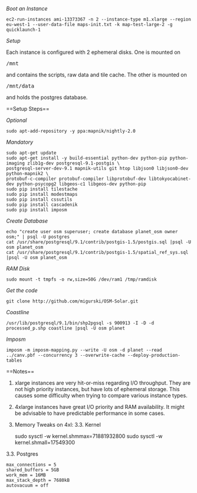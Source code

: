 *Boot an Instance*

	ec2-run-instances ami-13373367 -n 2 --instance-type m1.xlarge --region eu-west-1 --user-data-file maps-init.txt -k map-test-large-2 -g quicklaunch-1

*Setup*

Each instance is configured with 2 ephemeral disks. One is mounted on <pre>/mnt</pre> and contains the scripts, raw data and tile cache. The other 
is mounted on <pre>/mnt/data</pre> and holds the postgres database.

==Setup Steps==

*Optional*

	sudo apt-add-repository -y ppa:mapnik/nightly-2.0

*Mandatory*

	sudo apt-get update
	sudo apt-get install -y build-essential python-dev python-pip python-imaging zlib1g-dev postgresql-9.1-postgis \
	postgresql-server-dev-9.1 mapnik-utils git htop libjson0 libjson0-dev python-mapnik2 \
	protobuf-c-compiler protobuf-compiler libprotobuf-dev libtokyocabinet-dev python-psycopg2 libgeos-c1 libgeos-dev python-pip
	sudo pip install tilestache
	sudo pip install modestmaps
	sudo pip install cssutils
	sudo pip install cascadenik
	sudo pip install imposm

*Create Database*

 	echo "create user osm superuser; create database planet_osm owner osm;" | psql -U postgres
	cat /usr/share/postgresql/9.1/contrib/postgis-1.5/postgis.sql |psql -U osm planet_osm
	cat /usr/share/postgresql/9.1/contrib/postgis-1.5/spatial_ref_sys.sql |psql -U osm planet_osm

*RAM Disk*

	sudo mount -t tmpfs -o rw,size=50G /dev/ram1 /tmp/ramdisk

*Get the code* 

	git clone http://github.com/migurski/OSM-Solar.git

*Coastline*

	/usr/lib/postgresql/9.1/bin/shp2pgsql -s 900913 -I -D -d processed_p.shp coastline |psql -U osm planet

*Imposm*

	imposm -m imposm-mapping.py --write -U osm -d planet --read ../canv.pbf --concurrency 3 --overwrite-cache --deploy-production-tables

==Notes==

1. xlarge instances are very hit-or-miss regarding I/O throughput. They are not high priority instances, but have lots of ephemeral storage. This causes
   some difficulty when trying to compare various instance types.
2. 4xlarge instances have great I/O priority and RAM availability. It might be advisable to have predictable performance in some cases.
3. Memory Tweaks on 4xl:
3.3. Kernel

	sudo sysctl -w kernel.shmmax=71881932800
	sudo sysctl -w kernel.shmall=17549300

3.3. Postgres

	max_connections = 5
	shared_buffers = 5GB
	work_mem = 16MB 
	max_stack_depth = 7680kB
	autovacuum = off
